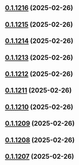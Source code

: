 ## [0.1.1216](https://github.com/binary-braids/terraform-oracle/compare/v0.1.1215...v0.1.1216) (2025-02-26)



## [0.1.1215](https://github.com/binary-braids/terraform-oracle/compare/v0.1.1214...v0.1.1215) (2025-02-26)



## [0.1.1214](https://github.com/binary-braids/terraform-oracle/compare/v0.1.1213...v0.1.1214) (2025-02-26)



## [0.1.1213](https://github.com/binary-braids/terraform-oracle/compare/v0.1.1212...v0.1.1213) (2025-02-26)



## [0.1.1212](https://github.com/binary-braids/terraform-oracle/compare/v0.1.1211...v0.1.1212) (2025-02-26)



## [0.1.1211](https://github.com/binary-braids/terraform-oracle/compare/v0.1.1210...v0.1.1211) (2025-02-26)



## [0.1.1210](https://github.com/binary-braids/terraform-oracle/compare/v0.1.1209...v0.1.1210) (2025-02-26)



## [0.1.1209](https://github.com/binary-braids/terraform-oracle/compare/v0.1.1208...v0.1.1209) (2025-02-26)



## [0.1.1208](https://github.com/binary-braids/terraform-oracle/compare/v0.1.1207...v0.1.1208) (2025-02-26)



## [0.1.1207](https://github.com/binary-braids/terraform-oracle/compare/v0.1.1206...v0.1.1207) (2025-02-26)



